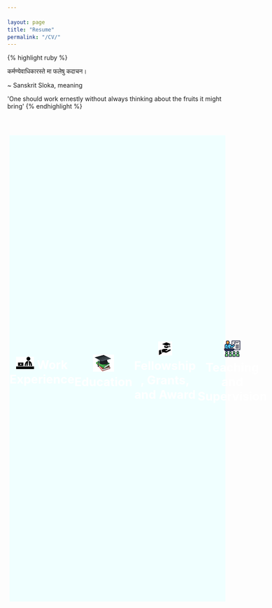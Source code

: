```yaml
---

layout: page
title: "Resume"
permalink: "/CV/"
---
```


{% highlight ruby %}

कर्मण्येवाधिकारस्ते मा फलेषु कदाचन।

~ Sanskrit Sloka, meaning

'One should work ernestly without always thinking about the fruits it might bring'
{% endhighlight %}

<!--SECTION: NAVIGATION BAR----------------------------------------------------------------------------------------------->

<style>
        .navr {
            width: 100;
            height: 60;
            background-color: #F0FFFF;
            font-size: large;
            color: white;
            text-align: center;
            margin: 10px 5px;
            display: flex;
            flex-direction: row;
   %         justify-content: space-around;
            place-items: center;
        }
          
        .btn {
            color: white;
            background-color: #38CC77;
            height: 50;
            width: 100;
            padding: 2px;
            border: 3px solid black;
            text-decoration: none;
        }
</style>

<br>
<br>

<div class="navr">

       <img src="/icons/pointing.gif" width="40"> || <a href="#WorkEx" class="btn">Work Experience </a> ||
        <a href="#Edu" class="btn">Education</a>||
        <a href="#Awards" class="btn">Awards & Grants</a>||
        <a href="#Teaching" class="btn">Teaching & Supervision </a>
    </div>

<br>
<br>


<h2 id="WorkEx"> <img src="/icons/workex.png"> Work Experience</h2>

<table>
<tr>
<td>
2021-now
</td>
<td>
Post-Doc
</td>
<td>
<a href="https://www.ru.nl/">Radboud University</a>, The Netherlands
</td>
<td>
Advisor: Dr. <a href="https://www.math.ru.nl/~ssonner/">S. Sonner</a>
</td>
</tr>
<tr>
<td colspan="4">
I investigated the PDE-PDE & PDE-ODE models arising from spread of biofilms. Biofilm equations
 are nonlinear degenate parabolic equations couple to a substrate equation by the source term.
We looked into the existence-uniqueness of weak solutions, as well as, travelling wave solutions, their stability, and in general spreading behaviour of the biofilms.
</td>
</tr>

<tr>
<td>
2020-2021
</td>
<td>
Post-Doc
</td>
<td>
<a href="https://www.inria.fr/en/centre-inria-de-paris">INRIA Paris</a>, France
</td>
<td>
Advisor: Prof. <a href="https://who.rocq.inria.fr/Martin.Vohralik/"> M. Vohralik </a>
</td>
</tr>
<tr>
<td colspan="4">
<i> Project: <a href="https://project.inria.fr/gatipor/">ERC Consolidator Gatipor</a></i>:
We derived robust and locally space-time efficient a-posteriori error bounds for fully degenerate Richards equation, and demonstrated the efficiency of the estimators numerically. 
The FreeFem+ codes can be found in this <a href="https://github.com/koondax/Aposteriori"> github repository </a>.
</td>
</tr>


<tr>
<td>
2019-2020
</td>
<td>
Post-Doc
</td>
<td>
<a href="https://www.tu-dortmund.de/en/international/">TU Dortmund</a>, Germany
</td>
<td>
Advisor: Prof. <a href="http://www.lsi.mathematik.tu-dortmund.de/cms/en/Staff/Ben-Schweizer/index.html">B. Schweizer</a>
</td>
</tr>
<tr>
<td colspan="3">
Formulating as a one and higher dimensional TW problem, we proved the existence of finger solutions having a free-boundary. 
The predictions were validated numerically by an adaptive algorithm.
</td>
<td>
<img src="/Pictures/fingers.png">
</td>
</tr>

</table>




<h2 id="Edu"><img src="/icons/edu.png"> Education </h2>
<table>
<tr>
<td>
2015-2019
</td>
<td>
PhD
</td>
<td>
<ul><li>
<a href="https://www.tue.nl/">TU Eindhoven</a>, The Netherlands
</li><li>
<a href="https://www.uhasselt.be/">Hasselt University</a>, Belgium
</li>
</ul>
</td>
<td>
Advisor: <ul><li>
Prof. <a href="https://www.uhasselt.be/en/who-is-who/sorin-pop">I.S. Pop</a>,
</li><li>
Prof. <a href="https://www.tue.nl/en/research/researchers/barry-koren/">B. Koren</a>
</li></ul>
</td>
</tr>
<tr>
<td colspan="4">
<i> Funding:</i> <a href="https://www.nwo.nl/en/news-and-events/news/2016/ew/the-computational-sciences-for-energy-research-cser-initiative.html">
Shell-NWO Computational Sciences for Energy Research grant</a>, UHasselt BOF17BL04.<br>
<i> Thesis: </i><a href="https://research.tue.nl/en/publications/mathematical-complexities-in-porous-media-flow"> Mathematical Complexities in Porous Media Flow</a> <br>
<i> Award: </i><a href="https://www.tue.nl/en/our-university/about-the-university/support-services/general-affairs/office-of-doctoral-presentations-and-academic-ceremonies/phd-defenses/cum-laude/"> 
cum laude</a> (highest award in the Netherlands awarded to top 5%)<br>
<i> Topic:</i> On numerical and applied analysis of multiphase flow through porous media. Modelling of non-equilibrium effects, and computation.
<br><br>

<center>
<img src="/Pictures/Cover_Thesis.jpg" style="width:300px;">
</center>

</td>
</tr>



<tr>
<td>
2010-2015
</td>
<td>
B. Tech-M. Tech,<br>
Mechanical Engineering
</td>
<td>
<a href="http://www.iitkgp.ac.in/">IIT Kharagpur</a>, India
</td><td>
<i>Cumulative GPA</i>: 8.84/10<br>
<i>Additional GPA</i>: 7.47/10
</td>
</tr>
<tr>
<td colspan="4">
<ul><li>
Received <b> Honourable Mention</b> from the institute for outstanding performance in both academics and extracurricular activities.
</li><li>
Ranked <b> 2nd </b> in the department
</li><li>
<b>Captain</b> of the institute <b>Maths Olympiad </b> (<i>Gold</i> winning) and <b>Product Design</b> (<i>Silver</i> winning) teams.
</li></ul>
</td>
</tr>
</table>



<h2 id="Awards"><img src="/icons/scholarship.png"> Fellowship, Grants, and Award </h2>
<table>
<tr><td>
<a href="https://www.fwo.be/en/fellowships-funding/postdoctoral-fellowships/junior-postdoctoral-fellowship/"><strong>Junior Postdoctoral Fellowship</strong></a>
</td>
<td>
<a href="https://www.fwo.be/">FWO</a> (Research Foundation Flanders)
</td>
<td>
2022-25
</td></tr>
<tr><td  colspan="3">
Was awarded this prestigious fellowship for a 3 year independent researcher position in Hasselt University (due to start on June 2022).
</td>
</tr>

<tr><td colspan="2">
<a href="https://ndns.nl/funding/"><i>NDNS+ grant </i></a> (2500 Euro) , 
<i>Radboud internationalization grant </i>(2500 Euro)
</td>
<td>
2022
</td>
</tr>
<tr><td colspan="3">
Received the grants for the organization of the <a href="https://www.ru.nl/math/research/vmconferences/nonlinear-diffusion-equations-applications-biology/">Nonlinear Diffusion Equation & Applications in Biology</a> conference.
</td></tr>

<tr><td>
<i>Student Travel Award</i>
</td><td>
<a href="https://www.interpore.org/">InterPore Scoiety</a>
</td><td>
2019
</td></tr>
<tr><td colspan="3">
Selected among 30 applicants to receive the travel award for participating in the <a href="https://events.interpore.org/event/12/">Interpore 2019</a> conference.
</td></tr>
</table>


<h2 id="Teaching"><img src="/icons/teaching.png"> Teaching and Supervision</h2>
<table>
<tr><td>
<b>Lecturer</b> of masters course <i>Sobolev spaces & PDEs</i>, Mathematics
</td>
<td>
Radboud University
</td>
<td>
2022
</td></tr>


<tr><td>
<b>Co-supervised</b> bachelor thesis of <i>I.C. Bloo</i>
</td>
<td>
Radboud University
</td>
<td>
2021
</td></tr>

<tr><td>
<b>Co-supervised</b> masters thesis of <a href="https://scholar.google.com/citations?user=q211zTUAAAAJ&hl=en"><i>S.B. Lunowa</i></a> & <i>F. List</i>
</td>
<td>
TU Eindhoven
</td>
<td>
2017-18
</td></tr>


<tr><td>
<b>Correcter</b> for <i>Analysis I</i> course, Mathematics department
</td>
<td>
TU Dortmund
</td>
<td>
2019-20
</td></tr>

<tr><td>
<b>Teaching assistant</b>, <i>Dynamics</i> course, Mechanical Engineering department
</td>
<td>
TU Eindhoven
</td>
<td>
2016-18
</td></tr>

<tr><td>
<b>Teaching assistant</b>, <i>Mathematics I</i> course, Mathematics department
</td>
<td>
TU Eindhoven
</td>
<td>
2017
</td></tr>

<tr><td>
<b>Teaching assistant</b>, <i>Signals</i> course, Electrical Engineering department
</td>
<td>
TU Eindhoven
</td>
<td>
2017
</td></tr>


<tr><td>
<b>Voluntary teacher</b> at <i> Sramajibi Vidyalaya</i> for underpriviledged children </td>
<td>
West Bengal, India
</td>
<td>
2013-15
</td></tr>

<tr><td>
<b>Mentor</b> in <i> Student Mentorship Programme</i> </td>
<td>
IIT Kharagpur
</td>
<td>
2012-14
</td></tr>
</table>